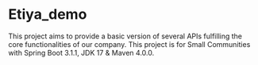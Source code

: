 # Etiya_demo
This project aims to provide a basic version of several APIs fulfilling the core functionalities of our company.
This project is for Small Communities with Spring Boot 3.1.1, JDK 17 & Maven 4.0.0.
